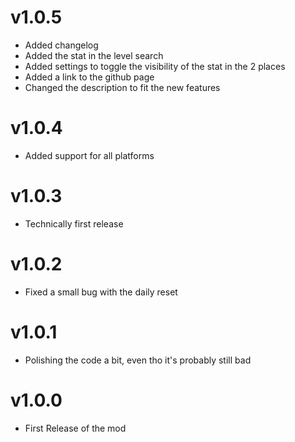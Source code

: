 # v1.0.5
- Added changelog
- Added the stat in the level search
- Added settings to toggle the visibility of the stat in the 2 places
- Added a link to the github page
- Changed the description to fit the new features

# v1.0.4
- Added support for all platforms

# v1.0.3
- Technically first release

# v1.0.2
- Fixed a small bug with the daily reset

# v1.0.1
- Polishing the code a bit, even tho it's probably still bad

# v1.0.0
- First Release of the mod